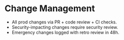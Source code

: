 # Change Management
- All prod changes via PR + code review + CI checks.
- Security-impacting changes require security review.
- Emergency changes logged with retro review in 48h.
